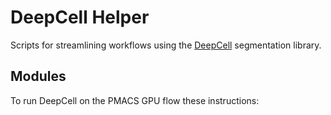# DeepCell Helper

Scripts for streamlining workflows using the [DeepCell](https://github.com/vanvalenlab/deepcell-tf) segmentation library.

## Modules
To run DeepCell on the PMACS GPU flow these instructions:
